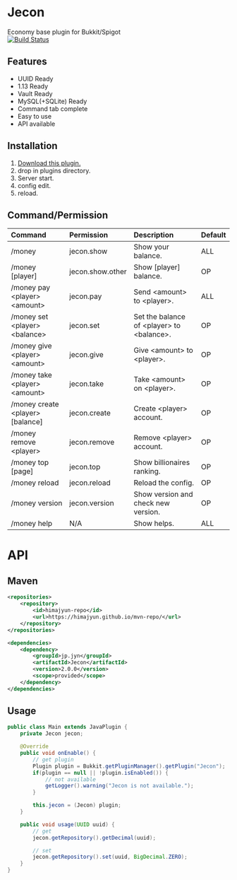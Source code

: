 # Jecon
Economy base plugin for Bukkit/Spigot  
[![Build Status](https://travis-ci.org/HimaJyun/Jecon.svg?branch=master)](https://travis-ci.org/HimaJyun/Jecon)

## Features
* UUID Ready
* 1.13 Ready
* Vault Ready
* MySQL(+SQLite) Ready
* Command tab complete
* Easy to use
* API available

## Installation
1. [Download this plugin.](https://github.com/HimaJyun/Jecon/releases/latest "Get Jecon")
2. drop in plugins directory.
3. Server start.
4. config edit.
5. reload.

## Command/Permission
|Command|Permission|Description|Default|
|:------|:---------|:----------|:------|
|/money|jecon.show|Show your balance.|ALL|
|/money [player]|jecon.show.other|Show [player] balance.|OP|
|/money pay &lt;player&gt; &lt;amount&gt;|jecon.pay|Send &lt;amount&gt; to &lt;player&gt;.|ALL|
|/money set &lt;player&gt; &lt;balance&gt;|jecon.set|Set the balance of &lt;player&gt; to &lt;balance&gt;.|OP|
|/money give &lt;player&gt; &lt;amount&gt;|jecon.give|Give &lt;amount&gt; to &lt;player&gt;.|OP|
|/money take &lt;player&gt; &lt;amount&gt;|jecon.take|Take &lt;amount&gt; on &lt;player&gt;.|OP|
|/money create &lt;player&gt; [balance]|jecon.create|Create &lt;player&gt; account.|OP|
|/money remove &lt;player&gt;|jecon.remove|Remove &lt;player&gt; account.|OP|
|/money top [page]|jecon.top|Show billionaires ranking.|OP|
|/money reload|jecon.reload|Reload the config.|OP|
|/money version|jecon.version|Show version and check new version.|OP|
|/money help|N/A|Show helps.|ALL|

# API
## Maven
```xml
<repositories>
    <repository>
        <id>himajyun-repo</id>
        <url>https://himajyun.github.io/mvn-repo/</url>
    </repository>
</repositories>

<dependencies>
    <dependency>
        <groupId>jp.jyn</groupId>
        <artifactId>Jecon</artifactId>
        <version>2.0.0</version>
        <scope>provided</scope>
    </dependency>
</dependencies>
```

## Usage
```java
public class Main extends JavaPlugin {
    private Jecon jecon;

    @Override
    public void onEnable() {
        // get plugin
        Plugin plugin = Bukkit.getPluginManager().getPlugin("Jecon");
        if(plugin == null || !plugin.isEnabled()) {
            // not available
            getLogger().warning("Jecon is not available.");
        }

        this.jecon = (Jecon) plugin;
    }

    public void usage(UUID uuid) {
        // get
        jecon.getRepository().getDecimal(uuid);

        // set
        jecon.getRepository().set(uuid, BigDecimal.ZERO);
    }
}
```

